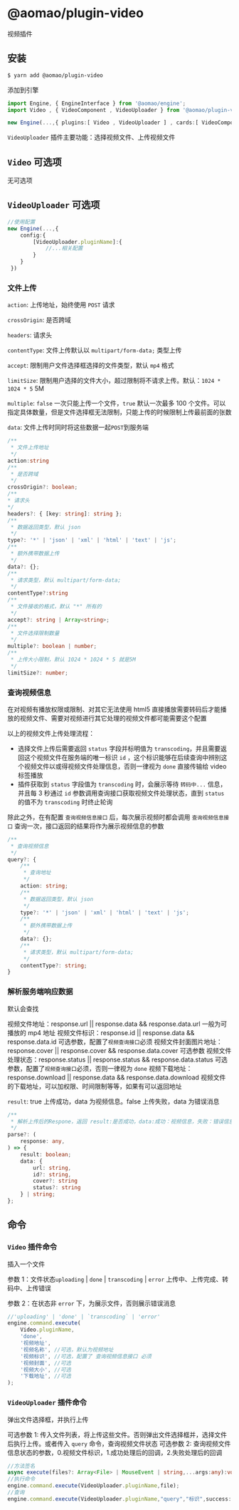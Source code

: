 # @aomao/plugin-video

视频插件

## 安装

```bash
$ yarn add @aomao/plugin-video
```

添加到引擎

```ts
import Engine, { EngineInterface } from '@aomao/engine';
import Video , { VideoComponent , VideoUploader } from '@aomao/plugin-video';

new Engine(...,{ plugins:[ Video , VideoUploader ] , cards:[ VideoComponent ]})
```

`VideoUploader` 插件主要功能：选择视频文件、上传视频文件

## `Video` 可选项

无可选项

## `VideoUploader` 可选项

```ts
//使用配置
new Engine(...,{
    config:{
        [VideoUploader.pluginName]:{
            //...相关配置
        }
    }
 })
```

### 文件上传

`action`: 上传地址，始终使用 `POST` 请求

`crossOrigin`: 是否跨域

`headers`: 请求头

`contentType`: 文件上传默认以 `multipart/form-data;` 类型上传

`accept`: 限制用户文件选择框选择的文件类型，默认 `mp4` 格式

`limitSize`: 限制用户选择的文件大小，超过限制将不请求上传。默认：`1024 * 1024 * 5` 5M

`multiple`: `false` 一次只能上传一个文件，`true` 默认一次最多 100 个文件。可以指定具体数量，但是文件选择框无法限制，只能上传的时候限制上传最前面的张数

`data`: 文件上传时同时将这些数据一起`POST`到服务端

```ts
/**
 * 文件上传地址
 */
action:string
/**
 * 是否跨域
 */
crossOrigin?: boolean;
/**
* 请求头
*/
headers?: { [key: string]: string };
/**
 * 数据返回类型，默认 json
 */
type?: '*' | 'json' | 'xml' | 'html' | 'text' | 'js';
/**
 * 额外携带数据上传
 */
data?: {};
/**
 * 请求类型，默认 multipart/form-data;
 */
contentType?:string
/**
 * 文件接收的格式，默认 "*" 所有的
 */
accept?: string | Array<string>;
/**
 * 文件选择限制数量
 */
multiple?: boolean | number;
/**
 * 上传大小限制，默认 1024 * 1024 * 5 就是5M
 */
limitSize?: number;

```

### 查询视频信息

在对视频有播放权限或限制、对其它无法使用 html5 直接播放需要转码后才能播放的视频文件、需要对视频进行其它处理的视频文件都可能需要这个配置

以上的视频文件上传处理流程：

-   选择文件上传后需要返回 `status` 字段并标明值为 `transcoding`，并且需要返回这个视频文件在服务端的唯一标识 `id` ，这个标识能够在后续查询中辨别这个视频文件以或得视频文件处理信息，否则一律视为 `done` 直接传输给 video 标签播放
-   插件获取到 `status` 字段值为 `transcoding` 时，会展示等待 `转码中...` 信息，并且每 3 秒通过 `id` 参数调用查询接口获取视频文件处理状态，直到 `status` 的值不为 `transcoding` 时终止轮询

除此之外，在有配置 `查询视频信息接口` 后，每次展示视频时都会调用 `查询视频信息接口` 查询一次，接口返回的结果将作为展示视频信息的参数

```ts
/**
 * 查询视频信息
 */
query?: {
    /**
     * 查询地址
     */
    action: string;
    /**
     * 数据返回类型，默认 json
     */
    type?: '*' | 'json' | 'xml' | 'html' | 'text' | 'js';
    /**
     * 额外携带数据上传
     */
    data?: {};
    /**
     * 请求类型，默认 multipart/form-data;
     */
    contentType?: string;
}
```

### 解析服务端响应数据

默认会查找

视频文件地址：response.url || response.data && response.data.url 一般为可播放的 mp4 地址
视频文件标识：response.id || response.data && response.data.id 可选参数，配置了`视频查询接口`必须
视频文件封面图片地址：response.cover || response.cover && response.data.cover 可选参数
视频文件处理状态：response.status || response.status && response.data.status 可选参数，配置了`视频查询接口`必须，否则一律视为 `done`
视频下载地址：response.download || response.data && response.data.download 视频文件的下载地址，可以加权限、时间限制等等，如果有可以返回地址

`result`: true 上传成功，data 为视频信息。false 上传失败，data 为错误消息

```ts
/**
 * 解析上传后的Respone，返回 result:是否成功，data:成功：视频信息，失败：错误信息
 */
parse?: (
    response: any,
) => {
    result: boolean;
    data: {
        url: string,
        id?: string,
        cover?: string
        status?: string
    } | string;
};
```

## 命令

### `Video` 插件命令

插入一个文件

参数 1：文件状态`uploading` | `done` | `transcoding` | `error` 上传中、上传完成、转码中、上传错误

参数 2：在状态非 `error` 下，为展示文件，否则展示错误消息

```ts
//'uploading' | 'done' | `transcoding` | 'error'
engine.command.execute(
	Video.pluginName,
	'done',
	'视频地址',
	'视频名称', //可选，默认为视频地址
	'视频标识', //可选，配置了 查询视频信息接口 必须
	'视频封面', //可选
	'视频大小', //可选
	'下载地址', //可选
);
```

### `VideoUploader` 插件命令

弹出文件选择框，并执行上传

可选参数 1: 传入文件列表，将上传这些文件。否则弹出文件选择框并，选择文件后执行上传。或者传入 `query` 命令，查询视频文件状态
可选参数 2: 查询视频文件信息状态的参数，0.视频文件标识，1.成功处理后的回调，2.失败处理后的回调

```ts
//方法签名
async execute(files?: Array<File> | MouseEvent | string,...args:any):void
//执行命令
engine.command.execute(VideoUploader.pluginName,file);
//查询
engine.command.execute(VideoUploader.pluginName,"query","标识",success: (data?:{ url: string, name?: string, cover?: string, download?: string, status?: string }) => void, failed: (message: string) => void = () => {});
```
